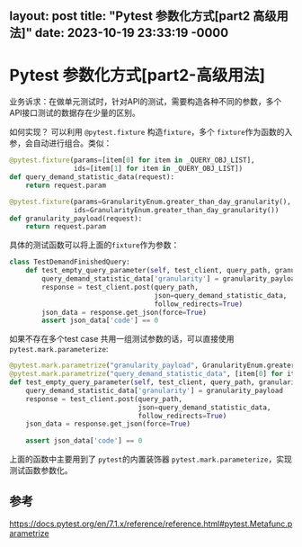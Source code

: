 layout: post
title: "Pytest 参数化方式[part2 高级用法]"
date: 2023-10-19 23:33:19 -0000
---

# Pytest 参数化方式[part2-高级用法]
业务诉求：在做单元测试时，针对API的测试，需要构造各种不同的参数，多个API接口测试的数据存在少量的区别。

如何实现？
可以利用 `@pytest.fixture` 构造`fixture`，多个 `fixture`作为函数的入参，会自动进行组合。类似：

```python
@pytest.fixture(params=[item[0] for item in _QUERY_OBJ_LIST],
                ids=[item[1] for item in _QUERY_OBJ_LIST])
def query_demand_statistic_data(request):
    return request.param

@pytest.fixture(params=GranularityEnum.greater_than_day_granularity(),
                ids=GranularityEnum.greater_than_day_granularity())
def granularity_payload(request):
    return request.param
```
具体的测试函数可以将上面的`fixture`作为参数：
``` python
class TestDemandFinishedQuery:
    def test_empty_query_parameter(self, test_client, query_path, granularity_payload, query_demand_statistic_data):
        query_demand_statistic_data['granularity'] = granularity_payload
        response = test_client.post(query_path,
                                    json=query_demand_statistic_data,
                                    follow_redirects=True)
        json_data = response.get_json(force=True)
        assert json_data['code'] == 0
```

如果不存在多个test case 共用一组测试参数的话，可以直接使用`pytest.mark.parameterize`:

``` python
@pytest.mark.parametrize("granularity_payload", GranularityEnum.greater_than_day_granularity())
@pytest.mark.parametrize("query_demand_statistic_data", [item[0] for item in _QUERY_OBJ_LIST])
def test_empty_query_parameter(self, test_client, query_path, granularity_payload, query_demand_statistic_data):
    query_demand_statistic_data['granularity'] = granularity_payload
    response = test_client.post(query_path,
                                json=query_demand_statistic_data,
                                follow_redirects=True)
    json_data = response.get_json(force=True)
    
    assert json_data['code'] == 0

```

上面的函数中主要用到了 `pytest`的内置装饰器 `pytest.mark.parameterize`，实现测试函数参数化。

## 参考
https://docs.pytest.org/en/7.1.x/reference/reference.html#pytest.Metafunc.parametrize
